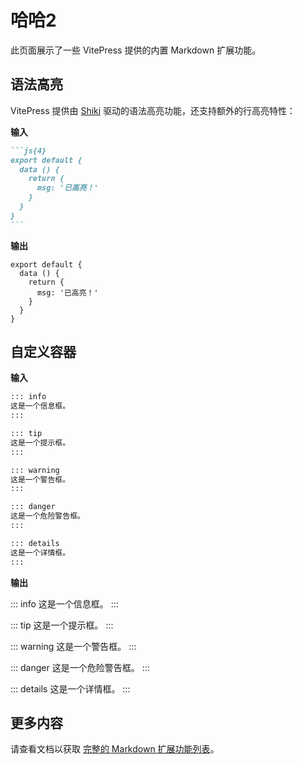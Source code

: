 # 哈哈2

此页面展示了一些 VitePress 提供的内置 Markdown 扩展功能。

## 语法高亮

VitePress 提供由 [Shiki](https://github.com/shikijs/shiki) 驱动的语法高亮功能，还支持额外的行高亮特性：

**输入**

````md
```js{4}
export default {
  data () {
    return {
      msg: '已高亮！'
    }
  }
}
```
````

**输出**

```js{4}
export default {
  data () {
    return {
      msg: '已高亮！'
    }
  }
}
```

## 自定义容器

**输入**

```md
::: info
这是一个信息框。
:::

::: tip
这是一个提示框。
:::

::: warning
这是一个警告框。
:::

::: danger
这是一个危险警告框。
:::

::: details
这是一个详情框。
:::
```

**输出**

::: info
这是一个信息框。
:::

::: tip
这是一个提示框。
:::

::: warning
这是一个警告框。
:::

::: danger
这是一个危险警告框。
:::

::: details
这是一个详情框。
:::

## 更多内容

请查看文档以获取 [完整的 Markdown 扩展功能列表](https://vitepress.dev/guide/markdown)。